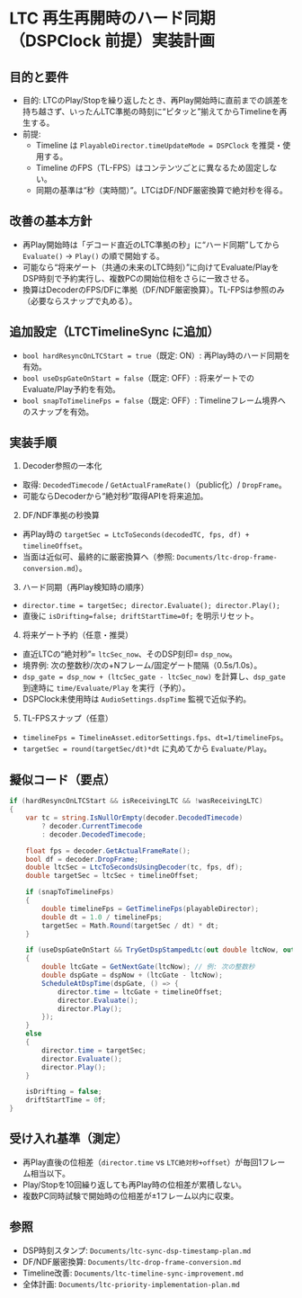 # LTC 再生再開時のハード同期（DSPClock 前提）実装計画

## 目的と要件
- 目的: LTCのPlay/Stopを繰り返したとき、再Play開始時に直前までの誤差を持ち越さず、いったんLTC準拠の時刻に“ピタッと”揃えてからTimelineを再生する。
- 前提:
  - Timeline は `PlayableDirector.timeUpdateMode = DSPClock` を推奨・使用する。
  - Timeline のFPS（TL-FPS）はコンテンツごとに異なるため固定しない。
  - 同期の基準は“秒（実時間）”。LTCはDF/NDF厳密換算で絶対秒を得る。

## 改善の基本方針
- 再Play開始時は「デコード直近のLTC準拠の秒」に“ハード同期”してから `Evaluate()` → `Play()` の順で開始する。
- 可能なら“将来ゲート（共通の未来のLTC時刻）”に向けてEvaluate/PlayをDSP時刻で予約実行し、複数PCの開始位相をさらに一致させる。
- 換算はDecoderのFPS/DFに準拠（DF/NDF厳密換算）。TL-FPSは参照のみ（必要ならスナップで丸める）。

## 追加設定（LTCTimelineSync に追加）
- `bool hardResyncOnLTCStart = true`（既定: ON）: 再Play時のハード同期を有効。
- `bool useDspGateOnStart = false`（既定: OFF）: 将来ゲートでのEvaluate/Play予約を有効。
- `bool snapToTimelineFps = false`（既定: OFF）: Timelineフレーム境界へのスナップを有効。

## 実装手順
1) Decoder参照の一本化
- 取得: `DecodedTimecode` / `GetActualFrameRate()`（public化）/ `DropFrame`。
- 可能ならDecoderから“絶対秒”取得APIを将来追加。

2) DF/NDF準拠の秒換算
- 再Play時の `targetSec = LtcToSeconds(decodedTC, fps, df) + timelineOffset`。
- 当面は近似可、最終的に厳密換算へ（参照: `Documents/ltc-drop-frame-conversion.md`）。

3) ハード同期（再Play検知時の順序）
- `director.time = targetSec; director.Evaluate(); director.Play();`
- 直後に `isDrifting=false; driftStartTime=0f;` を明示リセット。

4) 将来ゲート予約（任意・推奨）
- 直近LTCの“絶対秒”= `ltcSec_now`、そのDSP刻印= `dsp_now`。
- 境界例: 次の整数秒/次の+Nフレーム/固定ゲート間隔（0.5s/1.0s）。
- `dsp_gate = dsp_now + (ltcSec_gate - ltcSec_now)` を計算し、`dsp_gate` 到達時に `time/Evaluate/Play` を実行（予約）。
- DSPClock未使用時は `AudioSettings.dspTime` 監視で近似予約。

5) TL-FPSスナップ（任意）
- `timelineFps = TimelineAsset.editorSettings.fps`、`dt=1/timelineFps`。
- `targetSec = round(targetSec/dt)*dt` に丸めてから `Evaluate/Play`。

## 擬似コード（要点）
```csharp
if (hardResyncOnLTCStart && isReceivingLTC && !wasReceivingLTC)
{
    var tc = string.IsNullOrEmpty(decoder.DecodedTimecode)
        ? decoder.CurrentTimecode
        : decoder.DecodedTimecode;

    float fps = decoder.GetActualFrameRate();
    bool df = decoder.DropFrame;
    double ltcSec = LtcToSecondsUsingDecoder(tc, fps, df);
    double targetSec = ltcSec + timelineOffset;

    if (snapToTimelineFps)
    {
        double timelineFps = GetTimelineFps(playableDirector);
        double dt = 1.0 / timelineFps;
        targetSec = Math.Round(targetSec / dt) * dt;
    }

    if (useDspGateOnStart && TryGetDspStampedLtc(out double ltcNow, out double dspNow))
    {
        double ltcGate = GetNextGate(ltcNow); // 例: 次の整数秒
        double dspGate = dspNow + (ltcGate - ltcNow);
        ScheduleAtDspTime(dspGate, () => {
            director.time = ltcGate + timelineOffset;
            director.Evaluate();
            director.Play();
        });
    }
    else
    {
        director.time = targetSec;
        director.Evaluate();
        director.Play();
    }

    isDrifting = false;
    driftStartTime = 0f;
}
```

## 受け入れ基準（測定）
- 再Play直後の位相差（`director.time` vs `LTC絶対秒+offset`）が毎回1フレーム相当以下。
- Play/Stopを10回繰り返しても再Play時の位相差が累積しない。
- 複数PC同時試験で開始時の位相差が±1フレーム以内に収束。

## 参照
- DSP時刻スタンプ: `Documents/ltc-sync-dsp-timestamp-plan.md`
- DF/NDF厳密換算: `Documents/ltc-drop-frame-conversion.md`
- Timeline改善: `Documents/ltc-timeline-sync-improvement.md`
- 全体計画: `Documents/ltc-priority-implementation-plan.md`

